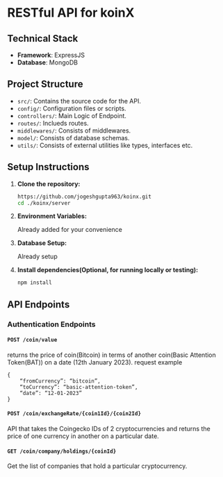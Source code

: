 # RESTful API for koinX

## Technical Stack

-   **Framework**: ExpressJS
-   **Database**: MongoDB

## Project Structure

-   `src/`: Contains the source code for the API.
-   `config/`: Configuration files or scripts.
-   `controllers/`: Main Logic of Endpoint.
-   `routes/`: Inclueds routes.
-   `middlewares/`: Consists of middlewares.
-   `model/`: Consists of database schemas.
-   `utils/`: Consists of external utilities like types, interfaces etc.

## Setup Instructions

1. **Clone the repository:**

    ```bash
    https://github.com/jogeshgupta963/koinx.git
    cd ./koinx/server

    ```

2. **Environment Variables:**

    Already added for your convenience

3. **Database Setup:**

    Already setup

4. **Install dependencies(Optional, for running locally or testing):**

    ```bash
    npm install
    ```

## API Endpoints

### Authentication Endpoints

#### `POST /coin/value`

returns the price of coin(Bitcoin) in terms of another coin(Basic Attention Token(BAT)) on a date (12th January 2023).
request example

    {
        “fromCurrency”: “bitcoin”,
        “toCurrency”: “basic-attention-token”,
        “date”: “12-01-2023”
    }

#### `POST /coin/exchangeRate/{coin1Id}/{coin2Id}`

API that takes the Coingecko IDs of 2 cryptocurrencies and returns the price of one currency in another on a particular date.

#### `GET /coin/company/holdings/{coinId}`

Get the list of companies that hold a particular cryptocurrency.
